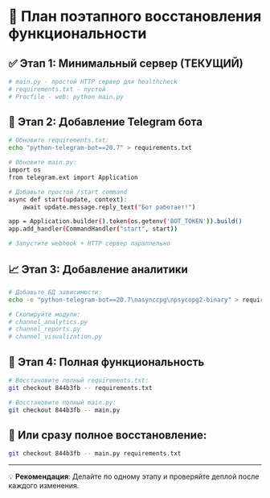 # 🎯 План поэтапного восстановления функциональности

## ✅ Этап 1: Минимальный сервер (ТЕКУЩИЙ)
```python
# main.py - простой HTTP сервер для healthcheck
# requirements.txt - пустой
# Procfile - web: python main.py
```

## 🔄 Этап 2: Добавление Telegram бота
```bash
# Обновите requirements.txt:
echo "python-telegram-bot==20.7" > requirements.txt

# Обновите main.py:
import os
from telegram.ext import Application

# Добавьте простой /start command
async def start(update, context):
    await update.message.reply_text("Бот работает!")

app = Application.builder().token(os.getenv('BOT_TOKEN')).build()
app.add_handler(CommandHandler("start", start))

# Запустите webhook + HTTP сервер параллельно
```

## 📈 Этап 3: Добавление аналитики
```bash
# Добавьте БД зависимости:
echo -e "python-telegram-bot==20.7\nasynccpg\npsycopg2-binary" > requirements.txt

# Скопируйте модули:
# channel_analytics.py
# channel_reports.py
# channel_visualization.py
```

## 🎨 Этап 4: Полная функциональность
```bash
# Восстановите полный requirements.txt:
git checkout 844b3fb -- requirements.txt

# Восстановите полный main.py:
git checkout 844b3fb -- main.py
```

## 🎯 Или сразу полное восстановление:
```bash
git checkout 844b3fb -- main.py requirements.txt
```

---
💡 **Рекомендация**: Делайте по одному этапу и проверяйте деплой после каждого изменения.
